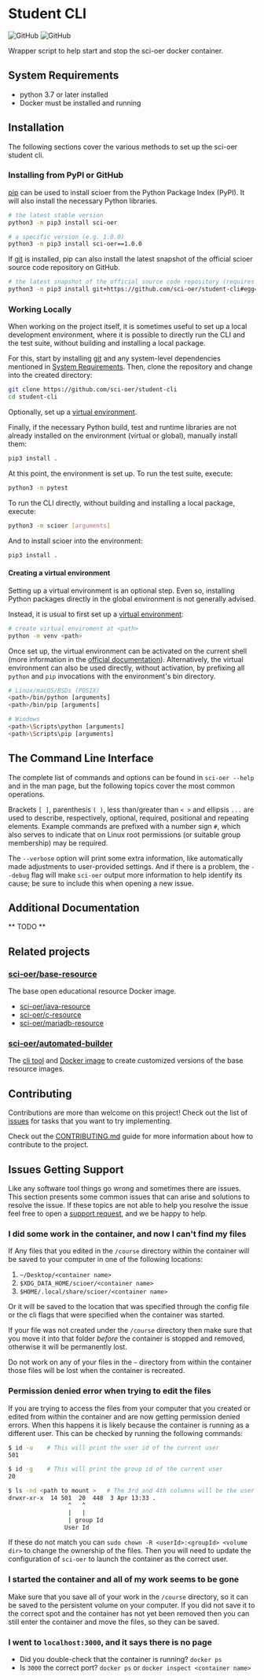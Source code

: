 # Student CLI
![GitHub](https://img.shields.io/github/license/sci-oer/student-cli?style=plastic)
![GitHub](https://img.shields.io/github/license/sci-oer/tudent-cli?style=plastic)


Wrapper script to help start and stop the sci-oer docker container.


## System Requirements
[System Requirements]: #system-requirements

- python 3.7 or later installed
- Docker must be installed and running

## Installation

The following sections cover the various methods to set up the sci-oer student cli.

### Installing from PyPI or GitHub
[Installing from PyPI or GitHub]: #installing-from-pypi-or-github

[pip] can be used to install scioer from the Python Package Index (PyPI).
It will also install the necessary Python libraries.


```bash
# the latest stable version
python3 -m pip3 install sci-oer

# a specific version (e.g. 1.0.0)
python3 -m pip3 install sci-oer==1.0.0
```

If [git] is installed, pip can also install the latest snapshot of the official
scioer source code repository on GitHub.

```bash
# the latest snapshot of the official source code repository (requires git)
python3 -m pip3 install git+https://github.com/sci-oer/student-cli#egg=scioer
```

[git]: https://git-scm.com/
[pip]: https://pip.pypa.io/en/stable/


### Working Locally

When working on the project itself, it is sometimes useful to set up a local development environment, where it is possible to directly run the CLI and the test suite, without building and installing a local package.

For this, start by installing [git] and any system-level dependencies mentioned in [System Requirements]. Then, clone the repository and change into the created directory:

```bash
git clone https://github.com/sci-oer/student-cli
cd student-cli
```

Optionally, set up a [virtual environment].

Finally, if the necessary Python build, test and runtime libraries are not already installed on the environment (virtual or global), manually install them:

```bash
pip3 install .
```

At this point, the environment is set up. To run the test suite, execute:

```bash
python3 -m pytest
```
To run the CLI directly, without building and installing a local package, execute:

```bash
python3 -m scioer [arguments]
```
And to install scioer into the environment:

```bash
pip3 install .
```


#### Creating a virtual environment
[Creating a virtual environment]: #creating-a-virtual-environment

Setting up a virtual environment is an optional step.  Even so, installing
Python packages directly in the global environment is not generally advised.

Instead, it is usual to first set up a [virtual environment]:

```bash
# create virtual enviroment at <path>
python -m venv <path>
```

Once set up, the virtual environment can be activated on the current shell
(more information in the [official documentation][virtual environment]).
Alternatively, the virtual environment can also be used directly, without
activation, by prefixing all `python` and `pip` invocations with the
environment's bin directory.

```bash
# Linux/macOS/BSDs (POSIX)
<path>/bin/python [arguments]
<path>/bin/pip [arguments]

# Windows
<path>\Scripts\python [arguments]
<path>\Scripts\pip [arguments]
```

[virtual environment]: https://docs.python.org/3/library/venv.html

## The Command Line Interface

The complete list of commands and options can be found in `sci-oer --help` and in the man page, but the following topics cover the most common operations.

Brackets `[ ]`, parenthesis `( )`, less than/greater than `< >` and ellipsis `...` are used to describe, respectively, optional, required, positional and repeating elements.
Example commands are prefixed with a number sign `#`, which also serves to indicate that on Linux root permissions (or suitable group membership) may be required.

The `--verbose` option will print some extra information, like automatically made adjustments to user-provided settings.
And if there is a problem, the `--debug` flag will make `sci-oer` output more information to help identify its cause; be sure to include this when opening a new issue.

## Additional Documentation

** TODO **

## Related projects
[Related projects]: #related-projects

### [sci-oer/base-resource](https://github.com/sci-oer/base-resource)

The base open educational resource Docker image.
- [sci-oer/java-resource](https://github.com/sci-oer/java-resource)
- [sci-oer/c-resource](https://github.com/sci-oer/c-resource)
- [sci-oer/mariadb-resource](https://github.com/sci-oer/mariadb-resource)


### [sci-oer/automated-builder](https://github.com/sci-oer/automated-builder)

The [cli tool] and [Docker image] to create customized versions of the base resource images.


[cli tool]: https://pypi.org/project/scioer-builder/
[Docker image]: https://hub.docker.com/r/scioer/automated-builder

## Contributing

Contributions are more than welcome on this project!
Check out the list of [issues](https://github.com/sci-oer/student-cli) for tasks that you want to try implementing.

Check out the [CONTRIBUTING.md](.github/CONTRIBUTING.md) guide for more information about how to contribute to the project.


## Issues Getting Support

Like any software tool things go wrong and sometimes there are issues.
This section presents some common issues that can arise and solutions to resolve the issue.
If these topics are not able to help you resolve the issue feel free to open a [support request], and we be happy to help.

[support request]: https://github.com/sci-oer/student-cli/issues/new

### I did some work in the container, and now I can't find my files

If Any files that you edited in the `/course` directory within the container will be saved to your computer in one of the following locations:

1. `~/Desktop/<container name>`
2. `$XDG_DATA_HOME/scioer/<container name>`
3. `$HOME/.local/share/scioer/<container name>`

Or it will be saved to the location that was specified through the config file or the cli flags that were specified when the container was started.

If your file was not created under the `/course` directory then make sure that you move it into that folder _before_ the container is stopped and removed, otherwise it will be permanently lost.

Do not work on any of your files in the `~` directory from within the container those files will be lost when the container is recreated.

### Permission denied error when trying to edit the files

If you are trying to access the files from your computer that you created or edited from within the container and are now getting permission denied errors.
When this happens it is likely because the container is running as a different user.
This can be checked by running the following commands:

```bash
$ id -u    # This will print the user id of the current user
501

$ id -g    # This will print the group id of the current user
20

$ ls -nd <path to mount >   # The 3rd and 4th columns will be the user id and group id that own the files
drwxr-xr-x  14 501  20  448  3 Apr 13:33 .
                 ^   ^
                 |   |
                 | group Id
                User Id
```

If these do not match you can `sudo chown -R <userId>:<groupId> <volume dir>` to change the ownership of the files.
Then you will need to update the configuration of `sci-oer` to launch the container as the correct user.

### I started the container and all of my work seems to be gone

Make sure that you save all of your work in the `/course` directory, so it can be saved to the persistent volume on your computer.
If you did not save it to the correct spot and the container has not yet been removed then you can still enter the container and move the files, so they can be saved.

### I went to `localhost:3000`, and it says there is no page

- Did you double-check that the container is running? `docker ps`
- Is `3000` the correct port? `docker ps` or `docker inspect <container name>`

